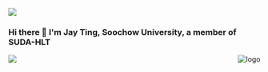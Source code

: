 ![](https://komarev.com/ghpvc/?username=TingFree)
### Hi there 👋 I'm Jay Ting, Soochow University, a member of SUDA-HLT

<img src="https://github-readme-stats.vercel.app/api?username=TingFree&hide=issues&show_icons=true" alt="logo" align="right" style="margin: auto; margin-bottom: 20px;"/>

<a href="https://github.com/TingFree/NLPer-Arsenal">
  <img align="left" src="https://github-readme-stats.vercel.app/api/pin/?username=TingFree&repo=NLPer-Arsenal" />
</a>

